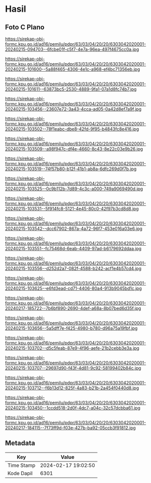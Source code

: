 # Hasil

## Foto C Plano

https://sirekap-obj-formc.kpu.go.id/ad16/pemilu/pdpr/63/03/04/20/20/6303042020001-20240215-094703--6fcbe01f-c5f7-4e7a-96ea-497f4675cc0a.jpg

https://sirekap-obj-formc.kpu.go.id/ad16/pemilu/pdpr/63/03/04/20/20/6303042020001-20240215-101600--5a88f465-4306-4e1c-a968-ef4bc71356eb.jpg

https://sirekap-obj-formc.kpu.go.id/ad16/pemilu/pdpr/63/03/04/20/20/6303042020001-20240215-101611--63873bc5-2530-4889-9fa1-07a1d8fc74b7.jpg

https://sirekap-obj-formc.kpu.go.id/ad16/pemilu/pdpr/63/03/04/20/20/6303042020001-20240215-103456--23607e72-3a43-4cca-ad05-0a42d8ef7a9f.jpg

https://sirekap-obj-formc.kpu.go.id/ad16/pemilu/pdpr/63/03/04/20/20/6303042020001-20240215-103502--78f1eabc-dbe8-42fd-9f95-b4843fc8e416.jpg

https://sirekap-obj-formc.kpu.go.id/ad16/pemilu/pdpr/63/03/04/20/20/6303042020001-20240215-103509--a98f947c-df4e-4660-8c43-8e22c03e9b26.jpg

https://sirekap-obj-formc.kpu.go.id/ad16/pemilu/pdpr/63/03/04/20/20/6303042020001-20240215-103519--74f57b80-b12f-41b1-ab8a-6dfc269d0f7b.jpg

https://sirekap-obj-formc.kpu.go.id/ad16/pemilu/pdpr/63/03/04/20/20/6303042020001-20240215-103525--0c9b112b-7d89-4c3c-a000-749a9069490d.jpg

https://sirekap-obj-formc.kpu.go.id/ad16/pemilu/pdpr/63/03/04/20/20/6303042020001-20240215-103531--5f914fc8-5121-4e45-80c0-42f97b3cd8d8.jpg

https://sirekap-obj-formc.kpu.go.id/ad16/pemilu/pdpr/63/03/04/20/20/6303042020001-20240215-103542--dcc67902-867a-4a72-96f7-453e016a03e6.jpg

https://sirekap-obj-formc.kpu.go.id/ad16/pemilu/pdpr/63/03/04/20/20/6303042020001-20240215-103551--fc75468d-6eab-4409-97ad-b6179692ddaa.jpg

https://sirekap-obj-formc.kpu.go.id/ad16/pemilu/pdpr/63/03/04/20/20/6303042020001-20240215-103556--d252d2a7-082f-4588-b242-acf1e4b57cd4.jpg

https://sirekap-obj-formc.kpu.go.id/ad16/pemilu/pdpr/63/03/04/20/20/6303042020001-20240215-103625--e6fd3ead-cd71-4406-80a4-913b9045bd1c.jpg

https://sirekap-obj-formc.kpu.go.id/ad16/pemilu/pdpr/63/03/04/20/20/6303042020001-20240217-185722--7b6bf890-2690-4def-a68a-8b07bed6d35f.jpg

https://sirekap-obj-formc.kpu.go.id/ad16/pemilu/pdpr/63/03/04/20/20/6303042020001-20240215-103656--5a5dff7e-f425-4980-b780-d96a75a19fbf.jpg

https://sirekap-obj-formc.kpu.go.id/ad16/pemilu/pdpr/63/03/04/20/20/6303042020001-20240215-103702--d5c5feab-87e9-4f96-aefe-21b2cebb3e3a.jpg

https://sirekap-obj-formc.kpu.go.id/ad16/pemilu/pdpr/63/03/04/20/20/6303042020001-20240215-103707--29697d90-f43f-4d81-9c92-58199402b84c.jpg

https://sirekap-obj-formc.kpu.go.id/ad16/pemilu/pdpr/63/03/04/20/20/6303042020001-20240215-103712--f6b13d12-825f-4a83-b21b-2a454f0440d8.jpg

https://sirekap-obj-formc.kpu.go.id/ad16/pemilu/pdpr/63/03/04/20/20/6303042020001-20240215-103450--1ccdd518-2d0f-4dc7-a04c-32c57dcbba61.jpg

https://sirekap-obj-formc.kpu.go.id/ad16/pemilu/pdpr/63/03/04/20/20/6303042020001-20240217-184115--7f73ff9d-f03e-427b-ba92-05ccb3f91812.jpg


## Metadata

| Key        | Value               |
| ---------- | ------------------- |
| Time Stamp | 2024-02-17 19:02:50 |
| Kode Dapil | 6301                |



